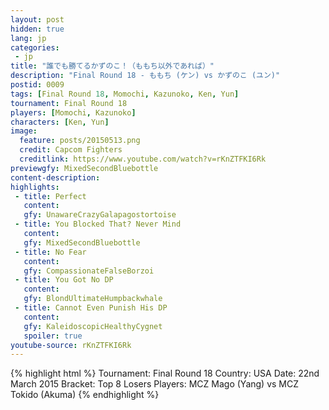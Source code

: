 ```yaml
---
layout: post
hidden: true
lang: jp
categories:
 - jp
title: "誰でも勝てるかずのこ！（ももち以外であれば）"
description: "Final Round 18 - ももち (ケン) vs かずのこ (ユン)"
postid: 0009
tags: [Final Round 18, Momochi, Kazunoko, Ken, Yun]
tournament: Final Round 18
players: [Momochi, Kazunoko]
characters: [Ken, Yun]
image:
  feature: posts/20150513.png
  credit: Capcom Fighters
  creditlink: https://www.youtube.com/watch?v=rKnZTFKI6Rk
previewgfy: MixedSecondBluebottle
content-description: 
highlights:
 - title: Perfect
   content: 
   gfy: UnawareCrazyGalapagostortoise
 - title: You Blocked That? Never Mind
   content: 
   gfy: MixedSecondBluebottle
 - title: No Fear
   content: 
   gfy: CompassionateFalseBorzoi
 - title: You Got No DP
   content: 
   gfy: BlondUltimateHumpbackwhale
 - title: Cannot Even Punish His DP
   content: 
   gfy: KaleidoscopicHealthyCygnet
   spoiler: true
youtube-source: rKnZTFKI6Rk
---
```


{% highlight html %}
Tournament: Final Round 18
Country: USA
Date: 22nd March 2015
Bracket: Top 8 Losers
Players: MCZ Mago (Yang) vs MCZ Tokido (Akuma)
{% endhighlight %}
